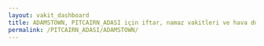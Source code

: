 ```yaml
---
layout: vakit_dashboard
title: ADAMSTOWN, PITCAIRN_ADASI için iftar, namaz vakitleri ve hava durumu - ilçe/eyalet seç
permalink: /PITCAIRN_ADASI/ADAMSTOWN/
---
```


<script type="text/javascript">
  var GLOBAL_COUNTRY = 'PITCAIRN_ADASI';
  var GLOBAL_CITY = 'ADAMSTOWN';
  var GLOBAL_STATE = '';
  var lat = 72;
  var lon = 21;
</script>
